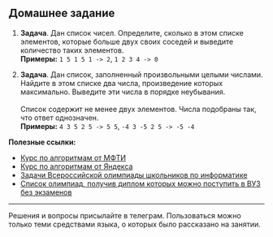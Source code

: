 ## Домашнее задание
1. **Задача**. Дан список чисел. Определите, сколько в этом списке элементов, которые больше двух своих соседей и выведите количество таких элементов.\
**Примеры:** `1 5 1 5 1 -> 2`, `1 2 3 4 -> 0` 

2. **Задача**. Дан список, заполненный произвольными целыми числами. Найдите в этом списке два числа, произведение которых максимально. Выведите эти числа в порядке неубывания.\
\
Список содержит не менее двух элементов. Числа подобраны так, что ответ однозначен.\
**Примеры:** `4 3 5 2 5 -> 5 5`, `-4 3 -5 2 5 -> -5 -4`

**Полезные ссылки:**

- [Курс по алгоритмам от МФТИ](https://stepik.org/course/64454/syllabus)
- [Курс по алгоритмам от Яндекса](https://yandex.ru/yaintern/algorithm-training)
- [Задачи Всероссийской олимпиады школьников по информатике](https://olimpiada.ru/activity/73/tasks)
- [Список олимпиад, получив диплом которых можно поступить в ВУЗ без экзаменов](https://olimpiada.ru/article/887#iikt)
---
Решения и вопросы присылайте в телеграм. Пользоваться можно только теми средствами языка, о которых было рассказано на занятии.
